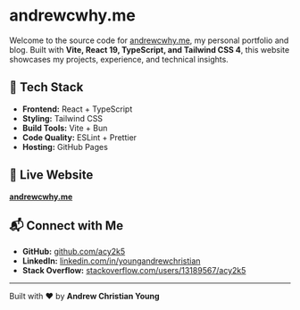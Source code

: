 # andrewcwhy.me

Welcome to the source code for [andrewcwhy.me](https://andrewcwhy.me), my personal portfolio and blog. Built with **Vite, React 19, TypeScript, and Tailwind CSS 4**, this website showcases my projects, experience, and technical insights.

## 🚀 Tech Stack

- **Frontend:** React + TypeScript
- **Styling:** Tailwind CSS
- **Build Tools:** Vite + Bun
- **Code Quality:** ESLint + Prettier
- **Hosting:** GitHub Pages

## 🔗 Live Website

[**andrewcwhy.me**](https://andrewcwhy.me)

## 📬 Connect with Me

- **GitHub:** [github.com/acy2k5](https://github.com/acy2k5)
- **LinkedIn:** [linkedin.com/in/youngandrewchristian](https://www.linkedin.com/in/youngandrewchristian)
- **Stack Overflow:** [stackoverflow.com/users/13189567/acy2k5](https://stackoverflow.com/users/13189567/acy2k5)

---

Built with ❤️ by **Andrew Christian Young**

